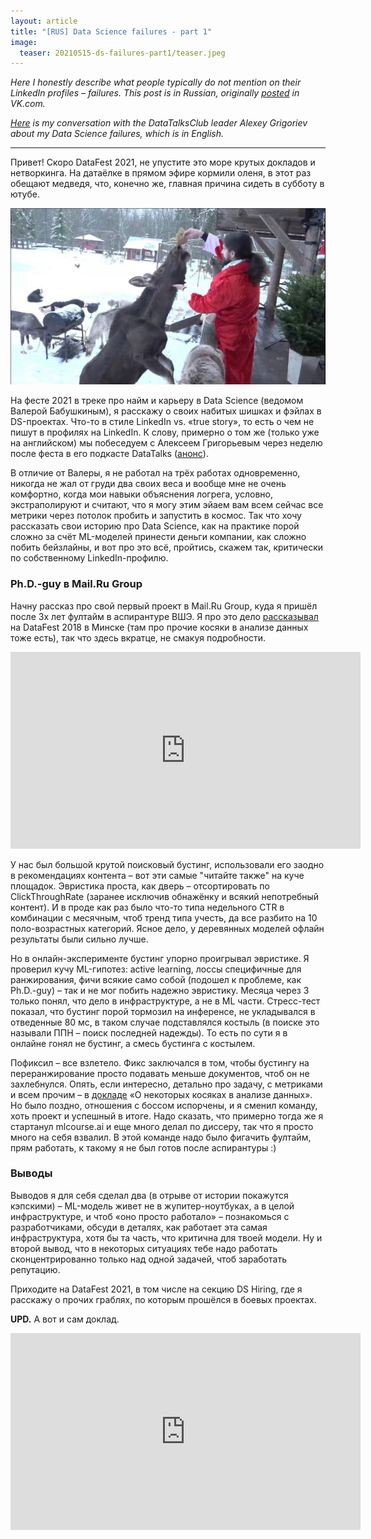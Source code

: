 ```yaml
---
layout: article
title: "[RUS] Data Science failures - part 1"
image:
  teaser: 20210515-ds-failures-part1/teaser.jpeg
---
```


_Here I honestly describe what people typically do not mention on their LinkedIn profiles – failures. This post is in Russian, originally [posted](https://vk.com/@mlcourse-nabitye-shishki-v-ds-pervaya-istoriya-iz-serii) in VK.com._

_[Here](https://youtu.be/c6dK1LWpv4g) is my conversation with the DataTalksClub leader Alexey Grigoriev about my Data Science failures, which is in English._

***

Привет! Скоро DataFest 2021, не упустите это море крутых докладов и нетворкинга. На датаёлке в прямом эфире кормили оленя, в этот раз обещают медведя, что, конечно же, главная причина сидеть в субботу в ютубе.


<div style="text-align:center"><img src="/images/20210515-ds-failures-part1/deer_natekin.jpg" /></div>

На фесте 2021 в треке про найм и карьеру в Data Science (ведомом Валерой Бабушкиным), я расскажу о своих набитых шишках и фэйлах в DS-проектах. Что-то в стиле LinkedIn vs. «true story», то есть о чем не пишут в профилях на LinkedIn. К слову, примерно о том же (только уже на английском) мы побеседуем с Алексеем Григорьевым через неделю после феста в его подкасте DataTalks ([анонс](https://datatalks.club/people/yurykashnitsky.html)).

В отличие от Валеры, я не работал на трёх работах одновременно, никогда не жал от груди два своих веса и вообще мне не очень комфортно, когда мои навыки объяснения логрега, условно, экстраполируют и считают, что я могу этим эйаем вам всем сейчас все метрики через потолок пробить и запустить в космос. Так что хочу рассказать свои историю про Data Science, как на практике порой сложно за счёт ML-моделей принести деньги компании, как сложно побить бейзлайны, и вот про это всё, пройтись, скажем так, критически по собственному LinkedIn-профилю.

### Ph.D.-guy в Mail.Ru Group

Начну рассказ про свой первый проект в Mail.Ru Group, куда я пришёл после 3х лет фултайм в аспирантуре ВШЭ. Я про это дело [рассказывал](https://www.youtube.com/watch?v=uK4hPD12YmI&t=4s) на DataFest 2018 в Минске (там про прочие косяки в анализе данных тоже есть), так что здесь вкратце, не смакуя подробности.

<iframe width="560" height="315" src="https://www.youtube.com/embed/uK4hPD12YmI" title="YouTube video player" frameborder="0" allow="accelerometer; autoplay; clipboard-write; encrypted-media; gyroscope; picture-in-picture" allowfullscreen></iframe>

У нас был большой крутой поисковый бустинг, использовали его заодно в рекомендациях контента – вот эти самые "читайте также" на куче площадок. Эвристика проста, как дверь – отсортировать по ClickThroughRate (заранее исключив обнажёнку и всякий непотребный контент). И в проде как раз было что-то типа недельного CTR в комбинации с месячным, чтоб тренд типа учесть, да все разбито на 10 поло-возрастных категорий. Ясное дело, у деревянных моделей офлайн результаты были сильно лучше.

Но в онлайн-эксперименте бустинг упорно проигрывал эвристике. Я проверил кучу ML-гипотез: active learning, лоссы специфичные для ранжирования, фичи всякие само собой (подошел к проблеме, как Ph.D.-guy) – так и не мог побить надежно эвристику. Месяца через 3 только понял, что дело в инфраструктуре, а не в ML части. Стресс-тест показал, что бустинг порой тормозил на инференсе, не укладывался в отведенные 80 мс, в таком случае подставлялся костыль (в поиске это называли ППН – поиск последней надежды). То есть по сути я в онлайне гонял не бустинг, а смесь бустинга с костылем.

Пофиксил – все взлетело. Фикс заключался в том, чтобы бустингу на переранжирование просто подавать меньше документов, чтоб он не захлебнулся. Опять, если интересно, детально про задачу, с метриками и всем прочим – в [докладе](https://www.youtube.com/watch?v=uK4hPD12YmI&t=4s) «О некоторых косяках в анализе данных». Но было поздно, отношения с боссом испорчены, и я сменил команду, хоть проект и успешный в итоге. Надо сказать, что примерно тогда же я стартанул mlcourse.ai и еще много делал по диссеру, так что я просто много на себя взвалил. В этой команде надо было фигачить фултайм, прям работать, к такому я не был готов после аспирантуры :)

### Выводы

Выводов я для себя сделал два (в отрыве от истории покажутся кэпскими) – ML-модель живет не в жупитер-ноутбуках, а в целой инфраструктуре, и чтоб «оно просто работало» – познакомься с разработчиками, обсуди в деталях, как работает эта самая инфраструктура, хотя бы та часть, что критична для твоей модели. Ну и второй вывод, что в некоторых ситуациях тебе надо работать сконцентрированно только над одной задачей, чтоб заработать репутацию.

Приходите на DataFest 2021, в том числе на секцию DS Hiring, где я расскажу о прочих граблях, по которым прошёлся в боевых проектах.

**UPD.** А вот и сам доклад.

<iframe width="560" height="315" src="https://www.youtube.com/embed/l5wLhhkLgHI" title="YouTube video player" frameborder="0" allow="accelerometer; autoplay; clipboard-write; encrypted-media; gyroscope; picture-in-picture" allowfullscreen></iframe>